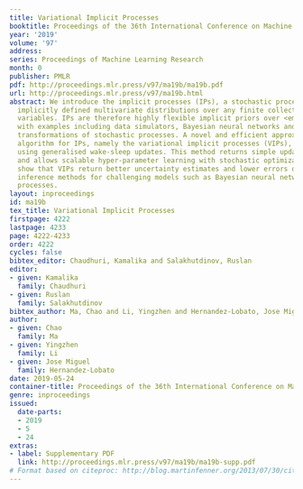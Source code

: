 ```yaml
---
title: Variational Implicit Processes
booktitle: Proceedings of the 36th International Conference on Machine Learning
year: '2019'
volume: '97'
address: 
series: Proceedings of Machine Learning Research
month: 0
publisher: PMLR
pdf: http://proceedings.mlr.press/v97/ma19b/ma19b.pdf
url: http://proceedings.mlr.press/v97/ma19b.html
abstract: We introduce the implicit processes (IPs), a stochastic process that places
  implicitly defined multivariate distributions over any finite collections of random
  variables. IPs are therefore highly flexible implicit priors over <em>functions</em>,
  with examples including data simulators, Bayesian neural networks and non-linear
  transformations of stochastic processes. A novel and efficient approximate inference
  algorithm for IPs, namely the variational implicit processes (VIPs), is derived
  using generalised wake-sleep updates. This method returns simple update equations
  and allows scalable hyper-parameter learning with stochastic optimization. Experiments
  show that VIPs return better uncertainty estimates and lower errors over existing
  inference methods for challenging models such as Bayesian neural networks, and Gaussian
  processes.
layout: inproceedings
id: ma19b
tex_title: Variational Implicit Processes
firstpage: 4222
lastpage: 4233
page: 4222-4233
order: 4222
cycles: false
bibtex_editor: Chaudhuri, Kamalika and Salakhutdinov, Ruslan
editor:
- given: Kamalika
  family: Chaudhuri
- given: Ruslan
  family: Salakhutdinov
bibtex_author: Ma, Chao and Li, Yingzhen and Hernandez-Lobato, Jose Miguel
author:
- given: Chao
  family: Ma
- given: Yingzhen
  family: Li
- given: Jose Miguel
  family: Hernandez-Lobato
date: 2019-05-24
container-title: Proceedings of the 36th International Conference on Machine Learning
genre: inproceedings
issued:
  date-parts:
  - 2019
  - 5
  - 24
extras:
- label: Supplementary PDF
  link: http://proceedings.mlr.press/v97/ma19b/ma19b-supp.pdf
# Format based on citeproc: http://blog.martinfenner.org/2013/07/30/citeproc-yaml-for-bibliographies/
---
```

